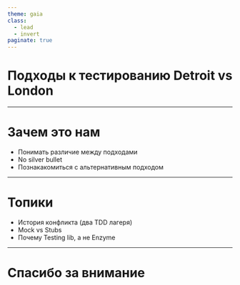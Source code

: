 ```yaml
---
theme: gaia
class:
  - lead
  - invert
paginate: true
---
```


# Подходы к тестированию Detroit vs London

---

# Зачем это нам

* Понимать различие между подходами
* No silver bullet
* Познакакомиться с альтернативным подходом

---

# Топики

* История конфликта (два TDD лагеря)
* Mock vs Stubs
* Почему Testing lib, а не Enzyme

---

# Спасибо за внимание
